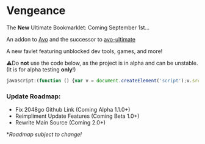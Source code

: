 # Vengeance
The **New** Ultimate Bookmarklet: Coming September 1st...

An addon to [Avo](https://github.com/FogNetwork/Avo) and the successor to [avo-ultimate](https://github.com/Browncha023/avo-ultimate)

A new favlet featuring unblocked dev tools, games, and more!

⚠️Do **not** use the code below, as the project is in alpha and can be unstable. (It is for alpha testing **only**!)

```js
javascript:(function () {var v = document.createElement('script');v.src = 'https://cdn.jsdelivr.net/gh/Browncha023/Vengeance@v1.2.0-alpha/script.min.js';document.body.appendChild(v);}())
```

### Update Roadmap:
- Fix 2048go Github Link (Coming Alpha 1.1.0+)
- Reimpliment Update Features (Coming Beta 1.0+)
- Rewrite Main Source (Coming 2.0+)

**Roadmap subject to change!*
